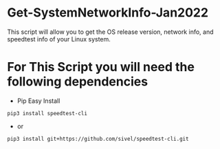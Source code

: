 # Get-SystemNetworkInfo-Jan2022
This script will allow you to get the OS release version, network info, and speedtest info of your Linux system. 

# For This Script you will need the following dependencies

- Pip Easy Install
```
pip3 install speedtest-cli
```

- or 
```
pip3 install git+https://github.com/sivel/speedtest-cli.git
```
